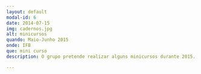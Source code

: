 ```yaml
---
layout: default
modal-id: 6
date: 2014-07-15
img: cadernos.jpg
alt: minicursos
quando: Maio-Junho 2015
onde: IFB
que: mini curso
description: O grupo pretende realizar alguns minicursos durante 2015. Fique de olho na <a href="http://www.gpinterface.com.br/#portfolioModal-2" target="_blank">programação</a>.

---
```

